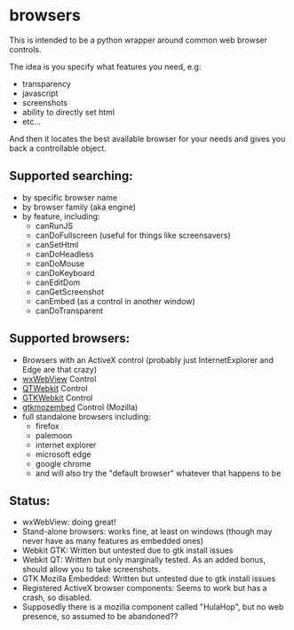 # browsers

This is intended to be a python wrapper around common web browser controls.

The idea is you specify what features you need, e.g:
 * transparency
 * javascript
 * screenshots
 * ability to directly set html
 * etc...
 
And then it locates the best available browser for your needs and gives you back a controllable object.


Supported searching:
-------
* by specific browser name
* by browser family (aka engine)
* by feature, including:
  * canRunJS
  * canDoFullscreen (useful for things like screensavers)
  * canSetHtml
  * canDoHeadless
  * canDoMouse
  * canDoKeyboard
  * canEditDom
  * canGetScreenshot
  * canEmbed (as a control in another window)
  * canDoTransparent


Supported browsers:
-------
* Browsers with an ActiveX control (probably just InternetExplorer and Edge are that crazy)
* [wxWebView](https://docs.wxwidgets.org/trunk/classwx_web_view.html) Control
* [QTWebkit](https://pythonspot.com/pyqt5-webkit-browser/) Control
* [GTKWebkit](https://stackoverflow.com/questions/3949060/python-webkit-gtk-on-windows) Control
* [gtkmozembed](https://wiki.mozilla.org/Gtkmozembed) Control (Mozilla)
* full standalone browsers including:
  * firefox
  * palemoon
  * internet explorer
  * microsoft edge
  * google chrome
  * and will also try the "default browser" whatever that happens to be
  
Status:
-------

* wxWebView: doing great!
* Stand-alone browsers: works fine, at least on windows (though may never have as many features as embedded ones)
* Webkit GTK: Written but untested due to gtk install issues
* Webkit QT: Written but only marginally tested.  As an added bonus, should allow you to take screenshots.
* GTK Mozilla Embedded: Written but untested due to gtk install issues
* Registered ActiveX browser components: Seems to work but has a crash, so disabled.
* Supposedly there is a mozilla component called "HulaHop", but no web
		presence, so assumed to be abandoned??
  
  
